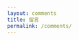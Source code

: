 ```yaml
---
layout: comments
title: 留言
permalink: /comments/
---
```


<div id="comments-container"></div>
<script src="/comments.js"></script>
